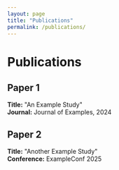 ```yaml
---
layout: page
title: "Publications"
permalink: /publications/
---
```


# Publications

## Paper 1
**Title:** "An Example Study"  
**Journal:** Journal of Examples, 2024

## Paper 2
**Title:** "Another Example Study"  
**Conference:** ExampleConf 2025
